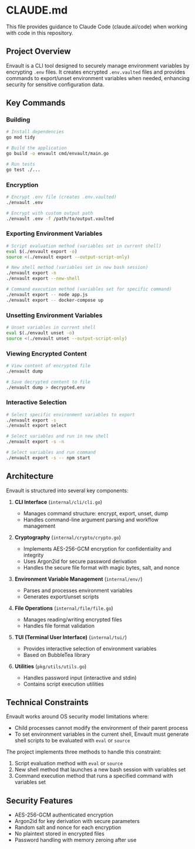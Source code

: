 # CLAUDE.md

This file provides guidance to Claude Code (claude.ai/code) when working with code in this repository.

## Project Overview

Envault is a CLI tool designed to securely manage environment variables by encrypting `.env` files. It creates encrypted `.env.vaulted` files and provides commands to export/unset environment variables when needed, enhancing security for sensitive configuration data.

## Key Commands

### Building

```bash
# Install dependencies
go mod tidy

# Build the application
go build -o envault cmd/envault/main.go

# Run tests
go test ./...
```

### Encryption

```bash
# Encrypt .env file (creates .env.vaulted)
./envault .env

# Encrypt with custom output path
./envault .env -f /path/to/output.vaulted
```

### Exporting Environment Variables

```bash
# Script evaluation method (variables set in current shell)
eval $(./envault export -o)
source <(./envault export --output-script-only)

# New shell method (variables set in new bash session)
./envault export -n
./envault export --new-shell

# Command execution method (variables set for specific command)
./envault export -- node app.js
./envault export -- docker-compose up
```

### Unsetting Environment Variables

```bash
# Unset variables in current shell
eval $(./envault unset -o)
source <(./envault unset --output-script-only)
```

### Viewing Encrypted Content

```bash
# View content of encrypted file
./envault dump

# Save decrypted content to file
./envault dump > decrypted.env
```

### Interactive Selection

```bash
# Select specific environment variables to export
./envault export -s
./envault export select

# Select variables and run in new shell
./envault export -s -n

# Select variables and run command
./envault export -s -- npm start
```

## Architecture

Envault is structured into several key components:

1. **CLI Interface** (`internal/cli/cli.go`)
   - Manages command structure: encrypt, export, unset, dump
   - Handles command-line argument parsing and workflow management

2. **Cryptography** (`internal/crypto/crypto.go`)
   - Implements AES-256-GCM encryption for confidentiality and integrity
   - Uses Argon2id for secure password derivation
   - Handles the secure file format with magic bytes, salt, and nonce

3. **Environment Variable Management** (`internal/env/`)
   - Parses and processes environment variables
   - Generates export/unset scripts

4. **File Operations** (`internal/file/file.go`)
   - Manages reading/writing encrypted files
   - Handles file format validation

5. **TUI (Terminal User Interface)** (`internal/tui/`)
   - Provides interactive selection of environment variables
   - Based on BubbleTea library

6. **Utilities** (`pkg/utils/utils.go`)
   - Handles password input (interactive and stdin)
   - Contains script execution utilities

## Technical Constraints

Envault works around OS security model limitations where:
- Child processes cannot modify the environment of their parent process
- To set environment variables in the current shell, Envault must generate shell scripts to be evaluated with `eval` or `source`

The project implements three methods to handle this constraint:
1. Script evaluation method with `eval` or `source`
2. New shell method that launches a new bash session with variables set
3. Command execution method that runs a specified command with variables set

## Security Features

- AES-256-GCM authenticated encryption
- Argon2id for key derivation with secure parameters
- Random salt and nonce for each encryption
- No plaintext stored in encrypted files
- Password handling with memory zeroing after use